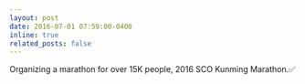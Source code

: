 ```yaml
---
layout: post
date: 2016-07-01 07:59:00-0400
inline: true
related_posts: false
---
```


Organizing a marathon for over 15K people, 2016 SCO Kunming Marathon.✅
